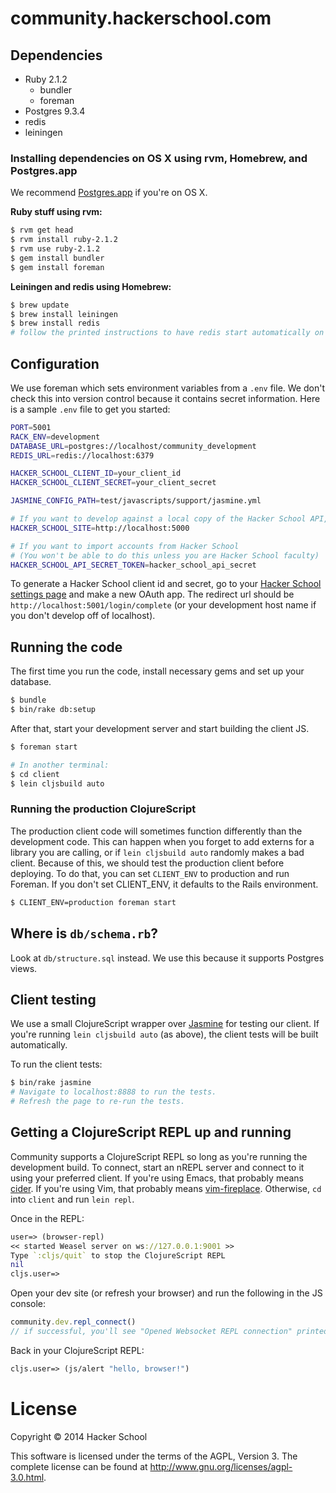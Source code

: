 # community.hackerschool.com

## Dependencies

- Ruby 2.1.2
  - bundler
  - foreman
- Postgres 9.3.4
- redis
- leiningen

### Installing dependencies on OS X using rvm, Homebrew, and Postgres.app

We recommend [Postgres.app](http://postgresapp.com/) if you're on OS X.

**Ruby stuff using rvm:**

```sh
$ rvm get head
$ rvm install ruby-2.1.2
$ rvm use ruby-2.1.2
$ gem install bundler
$ gem install foreman
```

**Leiningen and redis using Homebrew:**

```sh
$ brew update
$ brew install leiningen
$ brew install redis
# follow the printed instructions to have redis start automatically on boot
```

## Configuration

We use foreman which sets environment variables from a `.env` file. We don't
check this into version control because it contains secret information. Here is
a sample `.env` file to get you started:

```sh
PORT=5001
RACK_ENV=development
DATABASE_URL=postgres://localhost/community_development
REDIS_URL=redis://localhost:6379

HACKER_SCHOOL_CLIENT_ID=your_client_id
HACKER_SCHOOL_CLIENT_SECRET=your_client_secret

JASMINE_CONFIG_PATH=test/javascripts/support/jasmine.yml

# If you want to develop against a local copy of the Hacker School API, add:
HACKER_SCHOOL_SITE=http://localhost:5000

# If you want to import accounts from Hacker School
# (You won't be able to do this unless you are Hacker School faculty)
HACKER_SCHOOL_API_SECRET_TOKEN=hacker_school_api_secret
```

To generate a Hacker School client id and secret, go to your [Hacker School settings page](https://www.hackerschool.com/settings) and make a new OAuth app. The redirect url should be `http://localhost:5001/login/complete` (or your development host name if you don't develop off of localhost).

## Running the code

The first time you run the code, install necessary gems and set up your database.

```sh
$ bundle
$ bin/rake db:setup
```

After that, start your development server and start building the client JS.

```sh
$ foreman start

# In another terminal:
$ cd client
$ lein cljsbuild auto
```

### Running the production ClojureScript

The production client code will sometimes function differently than the development code. This can happen when you forget to add externs for a library you are calling, or if `lein cljsbuild auto` randomly makes a bad client. Because of this, we should test the production client before deploying. To do that, you can set `CLIENT_ENV` to production and run Foreman. If you don't set CLIENT_ENV, it defaults to the Rails environment.

```sh
$ CLIENT_ENV=production foreman start
```

## Where is `db/schema.rb`?

Look at `db/structure.sql` instead. We use this because it supports Postgres views.

## Client testing

We use a small ClojureScript wrapper over [Jasmine](http://jasmine.github.io/2.0/introduction.html) for testing our client. If you're running `lein cljsbuild auto` (as above), the client tests will be built automatically.

To run the client tests:

```sh
$ bin/rake jasmine
# Navigate to localhost:8888 to run the tests.
# Refresh the page to re-run the tests.
```

## Getting a ClojureScript REPL up and running

Community supports a ClojureScript REPL so long as you're running the development build. To connect, start an nREPL server and connect to it using your preferred client. If you're using Emacs, that probably means [cider](https://github.com/clojure-emacs/cider). If you're using Vim, that probably means [vim-fireplace](https://github.com/tpope/vim-fireplace). Otherwise, `cd` into `client` and run `lein repl`.

Once in the REPL:

```clj
user=> (browser-repl)
<< started Weasel server on ws://127.0.0.1:9001 >>
Type `:cljs/quit` to stop the ClojureScript REPL
nil
cljs.user=>
```

Open your dev site (or refresh your browser) and run the following in the JS console:

```js
community.dev.repl_connect()
// if successful, you'll see "Opened Websocket REPL connection" printed
```

Back in your ClojureScript REPL:

```clj
cljs.user=> (js/alert "hello, browser!")
```

# License

Copyright © 2014 Hacker School

This software is licensed under the terms of the AGPL, Version 3. The complete license can be found at http://www.gnu.org/licenses/agpl-3.0.html.

